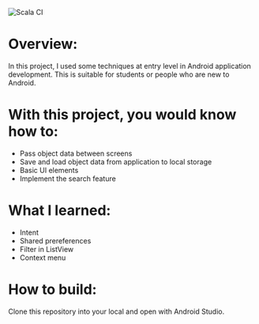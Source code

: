 ![Scala CI](https://github.com/hieuwu/simple-note-application/workflows/Scala%20CI/badge.svg)
# Overview:
In this project, I used some techniques at entry level in Android application development. This is suitable for students or people who are new to Android.
# With this project, you would know how to:
- Pass object data between screens
- Save and load object data from application to local storage
- Basic UI elements
- Implement the search feature

# What I learned:

- Intent
- Shared prereferences
- Filter in ListView
- Context menu

# How to build:
Clone this repository into your local and open with Android Studio.
